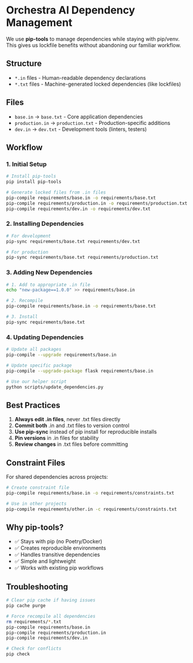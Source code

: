 # Orchestra AI Dependency Management

We use **pip-tools** to manage dependencies while staying with pip/venv.
This gives us lockfile benefits without abandoning our familiar workflow.

## Structure

- `*.in` files - Human-readable dependency declarations
- `*.txt` files - Machine-generated locked dependencies (like lockfiles)

## Files

- `base.in` → `base.txt` - Core application dependencies
- `production.in` → `production.txt` - Production-specific additions
- `dev.in` → `dev.txt` - Development tools (linters, testers)

## Workflow

### 1. Initial Setup
```bash
# Install pip-tools
pip install pip-tools

# Generate locked files from .in files
pip-compile requirements/base.in -o requirements/base.txt
pip-compile requirements/production.in -o requirements/production.txt
pip-compile requirements/dev.in -o requirements/dev.txt
```

### 2. Installing Dependencies
```bash
# For development
pip-sync requirements/base.txt requirements/dev.txt

# For production
pip-sync requirements/base.txt requirements/production.txt
```

### 3. Adding New Dependencies
```bash
# 1. Add to appropriate .in file
echo "new-package==1.0.0" >> requirements/base.in

# 2. Recompile
pip-compile requirements/base.in -o requirements/base.txt

# 3. Install
pip-sync requirements/base.txt
```

### 4. Updating Dependencies
```bash
# Update all packages
pip-compile --upgrade requirements/base.in

# Update specific package
pip-compile --upgrade-package flask requirements/base.in

# Use our helper script
python scripts/update_dependencies.py
```

## Best Practices

1. **Always edit .in files**, never .txt files directly
2. **Commit both** .in and .txt files to version control
3. **Use pip-sync** instead of pip install for reproducible installs
4. **Pin versions** in .in files for stability
5. **Review changes** in .txt files before committing

## Constraint Files

For shared dependencies across projects:
```bash
# Create constraint file
pip-compile requirements/base.in -o requirements/constraints.txt

# Use in other projects
pip-compile requirements/other.in -c requirements/constraints.txt
```

## Why pip-tools?

- ✅ Stays with pip (no Poetry/Docker)
- ✅ Creates reproducible environments
- ✅ Handles transitive dependencies
- ✅ Simple and lightweight
- ✅ Works with existing pip workflows

## Troubleshooting

```bash
# Clear pip cache if having issues
pip cache purge

# Force recompile all dependencies
rm requirements/*.txt
pip-compile requirements/base.in
pip-compile requirements/production.in
pip-compile requirements/dev.in

# Check for conflicts
pip check
```
